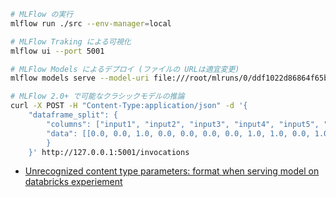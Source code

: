 ```sh
# MLFlow の実行
mlflow run ./src --env-manager=local

# MLFlow Traking による可視化
mlflow ui --port 5001

# MLFlow Models によるデプロイ (ファイルの URLは適宜変更)
mlflow models serve --model-uri file:///root/mlruns/0/ddf1022d86864f65be24949ed4d1f84e/artifacts/model_random_forest --host localhost --port 5001

# MLFlow 2.0+ で可能なクラシックモデルの推論
curl -X POST -H "Content-Type:application/json" -d '{
    "dataframe_split": {
        "columns": ["input1", "input2", "input3", "input4", "input5", "input6", "input7", "input8", "input9", "input10", "input11", "input12", "input13", "input14"],
        "data": [[0.0, 0.0, 1.0, 0.0, 0.0, 0.0, 0.0, 1.0, 1.0, 0.0, 1.0, 0.0, 0.0, 0.0]]
        }
    }' http://127.0.0.1:5001/invocations

```

- [Unrecognized content type parameters: format when serving model on databricks experiement](https://stackoverflow.com/questions/75096564/unrecognized-content-type-parameters-format-when-serving-model-on-databricks-ex)